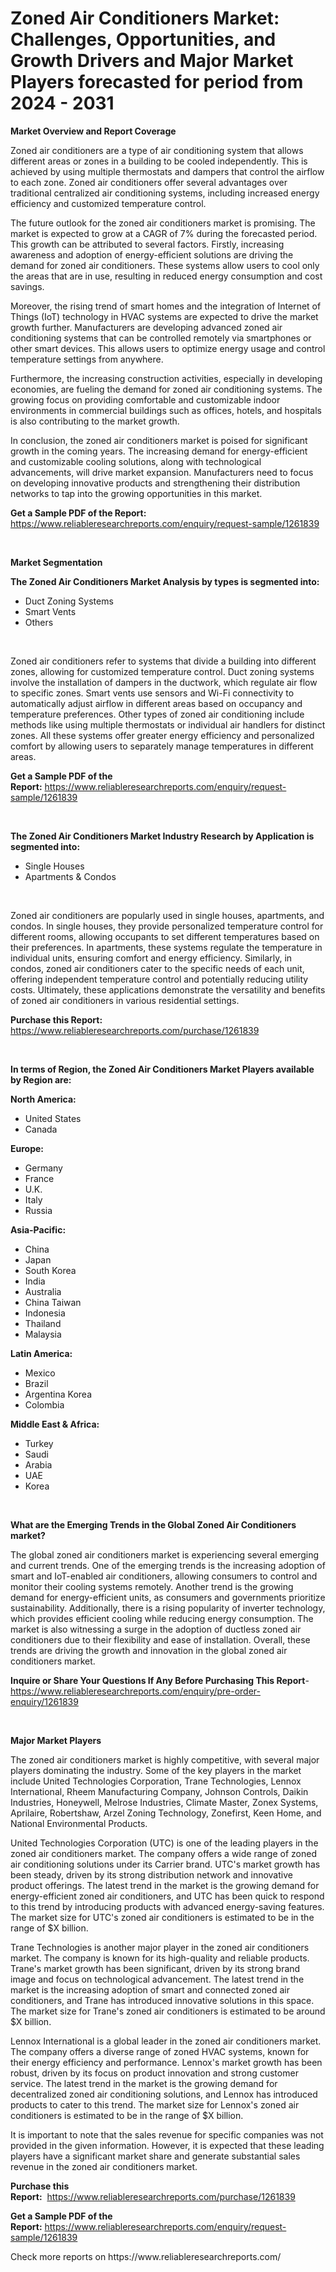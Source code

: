 <p><h1>Zoned Air Conditioners Market: Challenges, Opportunities, and Growth Drivers and Major Market Players forecasted for period from 2024 - 2031</h1></p><p><strong>Market Overview and Report Coverage</strong></p>
<p><p>Zoned air conditioners are a type of air conditioning system that allows different areas or zones in a building to be cooled independently. This is achieved by using multiple thermostats and dampers that control the airflow to each zone. Zoned air conditioners offer several advantages over traditional centralized air conditioning systems, including increased energy efficiency and customized temperature control.</p><p>The future outlook for the zoned air conditioners market is promising. The market is expected to grow at a CAGR of 7% during the forecasted period. This growth can be attributed to several factors. Firstly, increasing awareness and adoption of energy-efficient solutions are driving the demand for zoned air conditioners. These systems allow users to cool only the areas that are in use, resulting in reduced energy consumption and cost savings.</p><p>Moreover, the rising trend of smart homes and the integration of Internet of Things (IoT) technology in HVAC systems are expected to drive the market growth further. Manufacturers are developing advanced zoned air conditioning systems that can be controlled remotely via smartphones or other smart devices. This allows users to optimize energy usage and control temperature settings from anywhere.</p><p>Furthermore, the increasing construction activities, especially in developing economies, are fueling the demand for zoned air conditioning systems. The growing focus on providing comfortable and customizable indoor environments in commercial buildings such as offices, hotels, and hospitals is also contributing to the market growth.</p><p>In conclusion, the zoned air conditioners market is poised for significant growth in the coming years. The increasing demand for energy-efficient and customizable cooling solutions, along with technological advancements, will drive market expansion. Manufacturers need to focus on developing innovative products and strengthening their distribution networks to tap into the growing opportunities in this market.</p></p>
<p><strong>Get a Sample PDF of the Report:</strong> <a href="https://www.reliableresearchreports.com/enquiry/request-sample/1261839">https://www.reliableresearchreports.com/enquiry/request-sample/1261839</a></p>
<p>&nbsp;</p>
<p><strong>Market Segmentation</strong></p>
<p><strong>The Zoned Air Conditioners Market Analysis by types is segmented into:</strong></p>
<p><ul><li>Duct Zoning Systems</li><li>Smart Vents</li><li>Others</li></ul></p>
<p>&nbsp;</p>
<p><p>Zoned air conditioners refer to systems that divide a building into different zones, allowing for customized temperature control. Duct zoning systems involve the installation of dampers in the ductwork, which regulate air flow to specific zones. Smart vents use sensors and Wi-Fi connectivity to automatically adjust airflow in different areas based on occupancy and temperature preferences. Other types of zoned air conditioning include methods like using multiple thermostats or individual air handlers for distinct zones. All these systems offer greater energy efficiency and personalized comfort by allowing users to separately manage temperatures in different areas.</p></p>
<p><strong>Get a Sample PDF of the Report:</strong>&nbsp;<a href="https://www.reliableresearchreports.com/enquiry/request-sample/1261839">https://www.reliableresearchreports.com/enquiry/request-sample/1261839</a></p>
<p>&nbsp;</p>
<p><strong>The Zoned Air Conditioners Market Industry Research by Application is segmented into:</strong></p>
<p><ul><li>Single Houses</li><li>Apartments & Condos</li></ul></p>
<p>&nbsp;</p>
<p><p>Zoned air conditioners are popularly used in single houses, apartments, and condos. In single houses, they provide personalized temperature control for different rooms, allowing occupants to set different temperatures based on their preferences. In apartments, these systems regulate the temperature in individual units, ensuring comfort and energy efficiency. Similarly, in condos, zoned air conditioners cater to the specific needs of each unit, offering independent temperature control and potentially reducing utility costs. Ultimately, these applications demonstrate the versatility and benefits of zoned air conditioners in various residential settings.</p></p>
<p><strong>Purchase this Report:</strong>&nbsp; <a href="https://www.reliableresearchreports.com/purchase/1261839">https://www.reliableresearchreports.com/purchase/1261839</a></p>
<p>&nbsp;</p>
<p><strong>In terms of Region, the Zoned Air Conditioners Market Players available by Region are:</strong></p>
<p>
    <p> <strong> North America: </strong>
        <ul>
            <li>United States</li>
            <li>Canada</li>
        </ul>
        </p> 
    <p> <strong> Europe: </strong>
        <ul>
            <li>Germany</li>
            <li>France</li>
            <li>U.K.</li>
            <li>Italy</li>
            <li>Russia</li>
        </ul>
        </p> 
    <p> <strong> Asia-Pacific: </strong>
        <ul>
            <li>China</li>
            <li>Japan</li>
            <li>South Korea</li>
            <li>India</li>
            <li>Australia</li>
            <li>China Taiwan</li>
            <li>Indonesia</li>
            <li>Thailand</li>
            <li>Malaysia</li>
        </ul>
        </p> 
    <p> <strong> Latin America: </strong>
        <ul>
            <li>Mexico</li>
            <li>Brazil</li>
            <li>Argentina Korea</li>
            <li>Colombia</li>
        </ul>
        </p> 
    <p> <strong> Middle East & Africa: </strong>
        <ul>
            <li>Turkey</li>
            <li>Saudi</li>
            <li>Arabia</li>
            <li>UAE</li>
            <li>Korea</li>
        </ul>
    </p>
    </p>
<p>&nbsp;</p>
<p><strong>What are the Emerging Trends in the Global Zoned Air Conditioners market?</strong></p>
<p><p>The global zoned air conditioners market is experiencing several emerging and current trends. One of the emerging trends is the increasing adoption of smart and IoT-enabled air conditioners, allowing consumers to control and monitor their cooling systems remotely. Another trend is the growing demand for energy-efficient units, as consumers and governments prioritize sustainability. Additionally, there is a rising popularity of inverter technology, which provides efficient cooling while reducing energy consumption. The market is also witnessing a surge in the adoption of ductless zoned air conditioners due to their flexibility and ease of installation. Overall, these trends are driving the growth and innovation in the global zoned air conditioners market.</p></p>
<p><strong>Inquire or Share Your Questions If Any Before Purchasing This Report</strong>- <a href="https://www.reliableresearchreports.com/enquiry/pre-order-enquiry/1261839">https://www.reliableresearchreports.com/enquiry/pre-order-enquiry/1261839</a></p>
<p>&nbsp;</p>
<p><strong>Major Market Players</strong></p>
<p><p>The zoned air conditioners market is highly competitive, with several major players dominating the industry. Some of the key players in the market include United Technologies Corporation, Trane Technologies, Lennox International, Rheem Manufacturing Company, Johnson Controls, Daikin Industries, Honeywell, Melrose Industries, Climate Master, Zonex Systems, Aprilaire, Robertshaw, Arzel Zoning Technology, Zonefirst, Keen Home, and National Environmental Products.</p><p>United Technologies Corporation (UTC) is one of the leading players in the zoned air conditioners market. The company offers a wide range of zoned air conditioning solutions under its Carrier brand. UTC's market growth has been steady, driven by its strong distribution network and innovative product offerings. The latest trend in the market is the growing demand for energy-efficient zoned air conditioners, and UTC has been quick to respond to this trend by introducing products with advanced energy-saving features. The market size for UTC's zoned air conditioners is estimated to be in the range of $X billion.</p><p>Trane Technologies is another major player in the zoned air conditioners market. The company is known for its high-quality and reliable products. Trane's market growth has been significant, driven by its strong brand image and focus on technological advancement. The latest trend in the market is the increasing adoption of smart and connected zoned air conditioners, and Trane has introduced innovative solutions in this space. The market size for Trane's zoned air conditioners is estimated to be around $X billion.</p><p>Lennox International is a global leader in the zoned air conditioners market. The company offers a diverse range of zoned HVAC systems, known for their energy efficiency and performance. Lennox's market growth has been robust, driven by its focus on product innovation and strong customer service. The latest trend in the market is the growing demand for decentralized zoned air conditioning solutions, and Lennox has introduced products to cater to this trend. The market size for Lennox's zoned air conditioners is estimated to be in the range of $X billion.</p><p>It is important to note that the sales revenue for specific companies was not provided in the given information. However, it is expected that these leading players have a significant market share and generate substantial sales revenue in the zoned air conditioners market.</p></p>
<p><strong>Purchase this Report:</strong>&nbsp;&nbsp;<a href="https://www.reliableresearchreports.com/purchase/1261839">https://www.reliableresearchreports.com/purchase/1261839</a></p>
<p></p>
<p><strong>Get a Sample PDF of the Report:</strong>&nbsp;<a href="https://www.reliableresearchreports.com/enquiry/request-sample/1261839">https://www.reliableresearchreports.com/enquiry/request-sample/1261839</a></p>
<p>Check more reports on https://www.reliableresearchreports.com/</p>